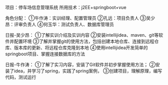 项目：停车场信息管理系统
所用技术：j2EE+springboot+vue

角色分配：
①牛作涛：实训经理、配置管理员
②孔远：项目负责人
③吴少昂：评审负责人
④何玉华：测试负责人、数据库管理员

日报-吴少昂：
        ①了解实训介绍及实训内容
        ②安装intellijidea、maven、git等软件并配置环境
        ③了解并掌握git的使用方法，包括创建本地仓库、连接到远程仓库、版本库的更新、将远程仓库克隆到本地
        ④使用intellijidea开发简单的springboot项目、掌握连接数据库的方法

日报-牛作涛：
        ①了解了实习内容，安装了Git软件并初步掌握使用方法；
        ②安装了idea，并学习了spring，实践了spring案例，
        ③创建项目，理解原理，编写代码，测试运行